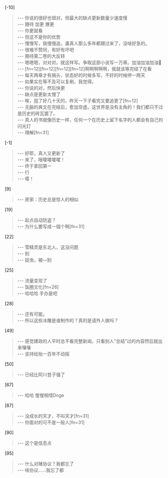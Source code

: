 
[-10] 
>--- 你说的很好也很对，但最大的缺点更新数量少速度慢<br>
>--- 期待 加更 爆更<br>
>--- 你更就看<br>
>--- 但这不是你的优势<br>
>--- 慢慢写，我慢慢追，蛊真人那么多年都跟过来了，没啥好急的。<br>
>--- 很难不赞同，有好有坏吧<br>
>--- 期待第二卷的大反转<br>
>--- 嗯嗯嗯，对对对。就这样写。争取这部小说写一万章。加油加油加油👏<br>
>--- [fn=12][fn=12][fn=12][fn=12]啊啊啊啊啊，我就该等完结了在看<br>
>--- 每天两章才有搞头，状态好的时候多写，不好的时候停一两天<br>
>--- 如果实在等不及可以复刷，我觉得。<br>
>--- 你说的对，然后快更<br>
>--- 缺点是更新太慢了<br>
>--- 唉，囤了好几十天的，昨天一下子看完又要追更了[fn=12]<br>
>--- 无脑的爽文在完结后，愈加空虚。这世界是没有主角的！我们都只不过是历史的砖瓦罢了。<br>
>--- 真人的书就像历史一样，任何一个在历史上留下名字的人都会有自己的闪光灯<br>
>--- 理解[fn=31]<br>

[-1] 
>--- 好耶，真人又更新了<br>
>--- 来了，哦嚯嚯嚯嚯！<br>
>--- 终于拿回第一<br>
>--- 行<br>
>--- 嘤！<br>

[9] 
>--- 房家：历史总是惊人的相似<br>

[19] 
>--- 起点自动防盗？<br>
>--- 为什么要写成一個个啊[fn=31]<br>

[22] 
>--- 雪精灵是东北人，这没问题<br>
>--- 别<br>
>--- 捉虫，被—别<br>

[25] 
>--- 流量变现了<br>
>--- 饭圈文化[fn=26]<br>
>--- 哈哈哈 手办是吧<br>

[28] 
>--- 还有可能。<br>
>--- 所以这些冰雕是谁制作的？真的是请外人做吗？<br>

[49] 
>--- 感觉建政的人平时总不看完整新闻，只看别人“总结”过的内容然后就出来嚷嚷<br>
>--- 坚持绘抬一百年不动摇<br>

[50] 
>--- 已经比阿川登子强了<br>

[67] 
>--- 哈哈
惺惺相惜Doge<br>

[87] 
>--- 没成长的天才，不叫天才[fn=31]<br>
>--- 你面对的可不是一般人[fn=31]<br>

[90] 
>--- 这个是信息点<br>

[95] 
>--- 什么对赌协议？我都忘了<br>
>--- 啥协议……我忘了都<br>
